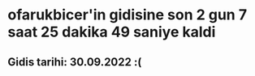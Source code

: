 # ofarukbicer'in gidisine son 2 gun 7 saat 25 dakika 49 saniye kaldi

## Gidis tarihi: 30.09.2022 :(